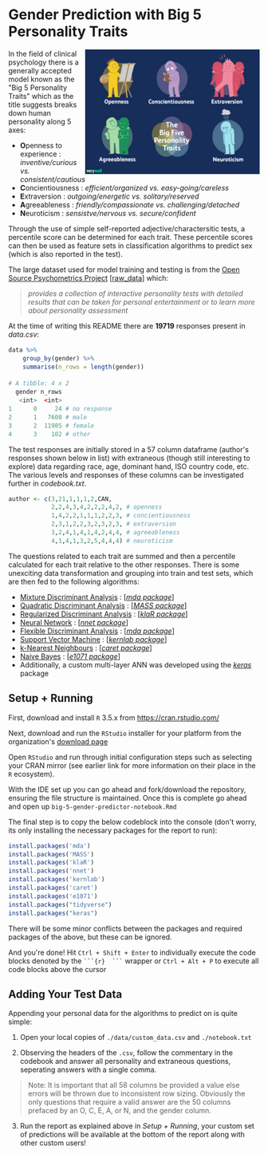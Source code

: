 # Gender Prediction with Big 5 Personality Traits

<img align="right" width="350" height="250"
     title="big 5 Visualized" src="./images/big-5-personality-traits.png">
     
In the field of clinical psychology there is a generally accepted model known as the "Big 5 Personality Traits" which as the title suggests breaks down human personality along 5 axes: 

- **O**penness to experience : _inventive/curious vs. consistent/cautious_
- **C**oncientiousness : _efficient/organized vs. easy-going/careless_
- **E**xtraversion : _outgoing/energetic vs. solitary/reserved_
- **A**greeableness : _friendly/compassionate vs. challenging/detached_
- **N**euroticism : _sensistve/nervous vs. secure/confident_

Through the use of simple self-reported adjective/charactersitic tests, a percentile score can be determined for each trait. These percentile scores can then be used as feature sets in classification algorithms to predict sex (which is also reported in the test).

The large dataset used for model training and testing is from the [Open Source Psychometrics Project](https://openpsychometrics.org/) \[[raw_data](https://openpsychometrics.org/_rawdata/)\] which:
> _provides a collection of interactive personality tests with detailed results that can be taken for personal entertainment or to learn more about personality assessment_
 
At the time of writing this README there are **19719** responses present in _data.csv_:
````r
data %>% 
    group_by(gender) %>%
    summarise(n_rows = length(gender))

# A tibble: 4 x 2
  gender n_rows
   <int>  <int>
1      0     24 # no response
2      1   7608 # male
3      2  11985 # female
4      3    102 # other
````
The test responses are initially stored in a 57 column dataframe (author's responses shown below in list) with extraneous (though still interesting to explore) data regarding race, age, dominant hand, ISO country code, etc. The various levels and responses of these columns can be investigated further in _codebook.txt_.
````r
author <- c(3,21,1,1,1,2,CAN,
            2,2,4,3,4,2,2,2,4,2, # openness
            1,4,2,2,1,1,1,2,2,3, # concientiousness
            2,3,1,2,2,3,2,3,2,3, # extraversion
            3,2,4,1,4,1,4,2,4,4, # agreeableness
            4,1,4,1,3,2,5,4,4,4) # neuroticism
````
The questions related to each trait are summed and then a percentile calculated for each trait relative to the other responses. There is some unexciting data transformation and grouping into train and test sets, which are then fed to the following algorithms:
 - [Mixture Discriminant Analysis](https://en.wikipedia.org/wiki/Linear_discriminant_analysis#Multiclass_LDA) : \[[_mda package_](https://cran.r-project.org/web/packages/mda/index.html)\]
 - [Quadratic Discriminant Analysis](https://en.wikipedia.org/wiki/Quadratic_classifier#Quadratic_discriminant_analysis) : \[[_MASS package_](https://cran.r-project.org/web/packages/MASS/index.html)\]
 - [Regularized Discriminant Analysis](https://en.wikipedia.org/wiki/Linear_discriminant_analysis) : \[[_klaR package_](https://cran.r-project.org/web/packages/klaR/index.html)\]
 - [Neural Network](https://en.wikipedia.org/wiki/Artificial_neural_network) : \[[_nnet package_](https://en.wikipedia.org/wiki/Artificial_neural_network)\]
 - [Flexible Discriminant Analysis](https://en.wikipedia.org/wiki/Linear_discriminant_analysis) : \[[_mda package_](https://cran.r-project.org/web/packages/mda/index.html)\]
 - [Support Vector Machine](https://en.wikipedia.org/wiki/Support_vector_machine) : \[[_kernlab package_](https://en.wikipedia.org/wiki/Support_vector_machine)\]
 - [k-Nearest Neighbours](https://en.wikipedia.org/wiki/K-nearest_neighbors_algorithm) : \[[_caret package_](https://cran.r-project.org/web/packages/caret/index.html)\]
 - [Naive Bayes](https://en.wikipedia.org/wiki/Naive_Bayes_classifier) : \[[_e1071 package_](https://cran.r-project.org/web/packages/e1071/index.html)\]
 - Additionally, a custom multi-layer ANN was developed using the [_keras_](https://cran.r-project.org/web/packages/keras/index.html) package

## Setup + Running
First, download and install `R` 3.5.x from https://cran.rstudio.com/  
  
Next, download and run the `RStudio` installer for your platform from the organization's [download page](https://www.rstudio.com/products/rstudio/download/#download)  
  
Open `RStudio` and run through initial configuration steps such as selecting your CRAN mirror (see earlier link for more information on their place in the `R` ecosystem). 
  
With the IDE set up you can go ahead and fork/download the repository, ensuring the file structure is maintained. Once this is complete go ahead and open up `big-5-gender-predictor-notebook.Rmd`  
  
The final step is to copy the below codeblock into the console (don't worry, its only installing the necessary packages for the report to run):  
````r
install.packages('mda')
install.packages('MASS')
install.packages('klaR')
install.packages('nnet')
install.packages('kernlab')
install.packages('caret')
install.packages('e1071')
install.packages("tidyverse")
install.packages("keras")
````  
There will be some minor conflicts between the packages and required packages of the above, but these can be ignored.  
  
And you're done! Hit `Ctrl + Shift + Enter` to individually execute the code blocks denoted by the ` ```{r}  ``` ` wrapper or `Ctrl + Alt + P` to execute all code blocks above the cursor

## Adding Your Test Data
Appending your personal data for the algorithms to predict on is quite simple:  
1. Open your local copies of `./data/custom_data.csv` and `./notebook.txt`  
  
2. Observing the headers of the `.csv`, follow the commentary in the codebook and answer all personality and extraneous questions, seperating answers with a single comma. 
> Note: It is important that all 58 columns be provided a value else errors will be thrown due to inconsistent row sizing. Obviously the only questions that require a valid answer are the 50 columns prefaced by an O, C, E, A, or N, and the gender column.  
  
3. Run the report as explained above in _Setup + Running_, your custom set of predictions will be available at the bottom of the report along with other custom users!
